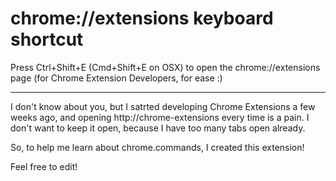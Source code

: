 chrome://extensions keyboard shortcut
==========================

Press Ctrl+Shift+E (Cmd+Shift+E on OSX) to open the chrome://extensions page (for Chrome Extension Developers, for ease :)

---

I don't know about you, but I satrted developing Chrome Extensions a few weeks ago, and opening http://chrome-extensions every time is a pain. I don't want to keep it open, because I have too many tabs open already.

So, to help me learn about chrome.commands, I created this extension!  

Feel free to edit!
